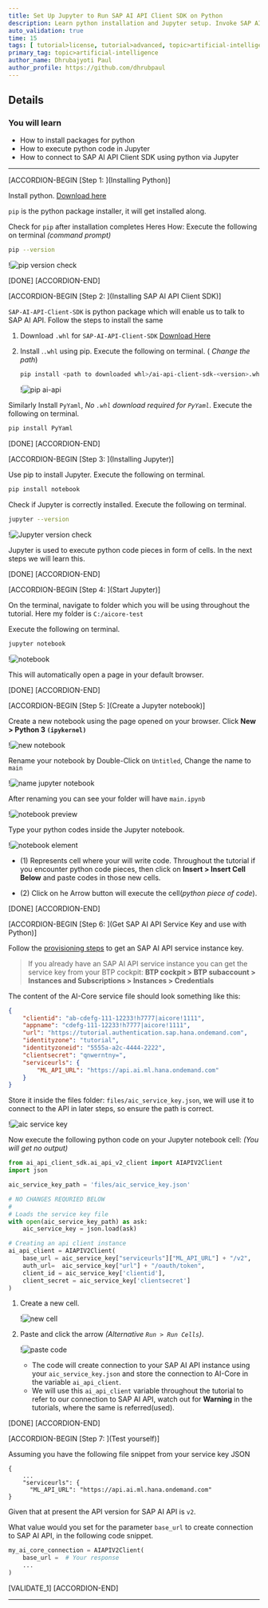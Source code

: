 ```yaml
---
title: Set Up Jupyter to Run SAP AI API Client SDK on Python
description: Learn python installation and Jupyter setup. Invoke SAP AI API Client SDK.
auto_validation: true
time: 15
tags: [ tutorial>license, tutorial>advanced, topic>artificial-intelligence, topic>machine-learning, products>sap-business-technology-platform ]
primary_tag: topic>artificial-intelligence
author_name: Dhrubajyoti Paul
author_profile: https://github.com/dhrubpaul
---
```



## Details
### You will learn
  - How to install packages for python
  - How to execute python code in Jupyter
  - How to connect to SAP AI API Client SDK using python via Jupyter

---

[ACCORDION-BEGIN [Step 1: ](Installing Python)]

Install python. [Download here](https://www.python.org/downloads/)

`pip` is the python package installer, it will get installed along.

Check for `pip` after installation completes Heres How:
Execute the following on terminal *(command prompt)*

```BASH
pip --version
```

!![pip version check](img/jupyter/pip.png)

[DONE]
[ACCORDION-END]

[ACCORDION-BEGIN [Step 2: ](Installing SAP AI API Client SDK)]

`SAP-AI-API-Client-SDK`  is python package which will enable us to talk to SAP AI API.
Follow the steps to install the same

1. Download `.whl` for `SAP-AI-API-Client-SDK` [Download Here](https://developers.sap.com/trials-downloads.html?search=AI+Core)

2. Install .`.whl` using pip. Execute the following on terminal. ( *Change the path*)

    ```BASH
    pip install <path to downloaded whl>/ai-api-client-sdk-<version>.whl
    ```
    !![pip ai-api](img/pip/ai-api.png)

Similarly Install `PyYaml`, *No `.whl` download required for `PyYaml`*. Execute the following on terminal.

```BASH
pip install PyYaml
```

[DONE]
[ACCORDION-END]


[ACCORDION-BEGIN [Step 3: ](Installing Jupyter)]

Use pip to install Jupyter.
Execute the following on terminal.

```BASH
pip install notebook
```

Check if Jupyter is correctly installed. Execute the following on terminal.

```BASH
jupyter --version
```

!![Jupyter version check](img/jupyter/jupy.png)


Jupyter is used to execute python code pieces in form of cells. In the next steps we will learn this.


[DONE]
[ACCORDION-END]

[ACCORDION-BEGIN [Step 4: ](Start Jupyter)]

On the terminal, navigate to folder which you will be using throughout the tutorial. Here my folder is `C:/aicore-test`

Execute the following on terminal.

```BASH
jupyter notebook
```

!![notebook](img/jupyter/notebook.png)

This will automatically open a page in your default browser.


[DONE]
[ACCORDION-END]

[ACCORDION-BEGIN [Step 5: ](Create a Jupyter notebook)]

Create a new notebook using the page opened on your browser. Click **New > Python 3 `(ipykernel)`**

!![new notebook](img/jupyter/new.png)

Rename your notebook by Double-Click on `Untitled`, Change the name to `main`  

!![name jupyter notebook](img/jupyter/name-notebook.png)

After renaming you can see your folder will have `main.ipynb`  

!![notebook preview](img/jupyter/preview.png)

Type your python codes inside the Jupyter notebook.

!![notebook element](img/jupyter/cell.png)  

- (1) Represents cell where your will write code. Throughout the tutorial if you encounter python code pieces, then click on **Insert > Insert Cell Below** and paste codes in those new cells.

- (2) Click on he Arrow button will execute the cell(*python piece of code*).

[DONE]
[ACCORDION-END]

[ACCORDION-BEGIN [Step 6: ](Get SAP AI API Service Key and use with Python)]


Follow the [provisioning steps](https://help.sap.com/viewer/product/AI_CORE/CLOUD/en-US) to get an SAP AI API service instance key.

> If you already have an SAP AI API service instance you can get the service key from your BTP cockpit:
**BTP cockpit > BTP subaccount > Instances and Subscriptions > Instances > Credentials**

The content of the AI-Core service file should look something like this:

```JSON
{
    "clientid": "ab-cdefg-111-12233!h7777|aicore!1111",
    "appname": "cdefg-111-12233!h7777|aicore!1111",
    "url": "https://tutorial.authentication.sap.hana.ondemand.com",
    "identityzone": "tutorial",
    "identityzoneid": "5555a-a2c-4444-2222",
    "clientsecret": "qnwerntny=",
    "serviceurls": {
        "ML_API_URL": "https://api.ai.ml.hana.ondemand.com"
    }
}
```

Store it inside the files folder: `files/aic_service_key.json`, we will use it to connect to the API in later steps, so ensure the path is correct.                    

!![aic service key](img/pip/aic_service_key.png)

Now execute the following python code on your Jupyter notebook cell: *(You will get no output)*

```PYTHON
from ai_api_client_sdk.ai_api_v2_client import AIAPIV2Client
import json

aic_service_key_path = 'files/aic_service_key.json'

# NO CHANGES REQURIED BELOW
#
# Loads the service key file
with open(aic_service_key_path) as ask:
    aic_service_key = json.load(ask)

# Creating an api client instance
ai_api_client = AIAPIV2Client(
    base_url = aic_service_key["serviceurls"]["ML_API_URL"] + "/v2",
    auth_url=  aic_service_key["url"] + "/oauth/token",
    client_id = aic_service_key['clientid'],
    client_secret = aic_service_key['clientsecret']
)
```

1. Create a new cell.

    !![new cell](img/jupyter/new-cell.png)

2. Paste and click the arrow *(Alternative `Run > Run Cells`)*.

    !![paste code](img/jupyter/paste-code.png)

    - The code will create connection to your SAP AI API instance using your `aic_service_key.json` and store the connection to AI-Core in the variable `ai_api_client`.
    - We will use this `ai_api_client` variable  throughout the tutorial to refer to our connection to SAP AI API, watch out for **Warning** in the tutorials, where the same is referred(used).


[DONE]
[ACCORDION-END]


[ACCORDION-BEGIN [Step 7: ](Test yourself)]

Assuming you have the following file snippet from your service key JSON

```
{
    ...
    "serviceurls": {
      "ML_API_URL": "https://api.ai.ml.hana.ondemand.com"
}
```
Given that at present the API version for SAP AI API is `v2`.

What value would you set for the parameter `base_url` to create connection to SAP AI API, in the following code snippet.

```PYTHON
my_ai_core_connection = AIAPIV2Client(
    base_url =  # Your response
    ...
)
```

[VALIDATE_1]
[ACCORDION-END]

---
